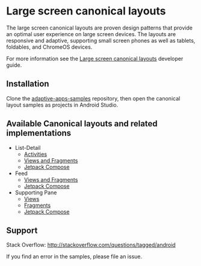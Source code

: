 # Large screen canonical layouts

The large screen canonical layouts are proven design patterns that provide an optimal user experience on large screen devices. The layouts are responsive and adaptive, supporting small screen phones as well as tablets, foldables, and ChromeOS devices.

For more information see the [Large screen canonical layouts](https://developer.android.com/guide/topics/large-screens/large-screen-canonical-layouts) developer guide.

## Installation

Clone the [adaptive-apps-samples](https://github.com/android/adaptive-apps-samples) repository, then open the canonical layout samples as projects in Android Studio.

## Available Canonical layouts and related implementations
- List-Detail
    - [Activities](./CanonicalLayouts/list-detail-activity-embedding)
    - [Views and Fragments](./CanonicalLayouts/list-detail-sliding-pane)
    - [Jetpack Compose](./CanonicalLayouts/list-detail-compose)
- Feed
    - [Views and Fragments](./CanonicalLayouts/feed-view)
    - [Jetpack Compose](./CanonicalLayouts/feed-compose)
- Supporting Pane
    - [Views](./CanonicalLayouts/supporting-pane-views)
    - [Fragments](./CanonicalLayouts/supporting-pane-fragments)
    - [Jetpack Compose](./CanonicalLayouts/supporting-pane-compose)

## Support

Stack Overflow: http://stackoverflow.com/questions/tagged/android

If you find an error in the samples, please file an issue.


